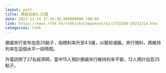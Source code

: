 ```yaml
---
layout: post
title: 挪威加息0.25厘
date: 2023-12-14 17:36:36.000000000 +08:00
link: https://news.rthk.hk/rthk/ch/component/k2/1732280-20231214.htm
categories: rthk
---
```


挪威央行宣布加息25點子，指標利率升至4.5厘，以壓抑通脹。央行預料，將維持利率在這個水平一段時間。

外電訪問了27名經濟師，當中15人預計挪威央行維持利率不變，12人預計加息25點子。
